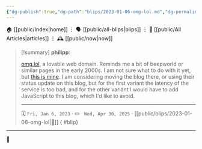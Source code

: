 ```yaml
---
{"dg-publish":true,"dg-path":"blips/2023-01-06-omg-lol.md","dg-permalink":"2023/01/06/omg-lol/","permalink":"/2023/01/06/omg-lol/","title":"philipp @ 2023-01-06"}
---
```



<div class="transclusion internal-embed is-loaded"><div class="markdown-embed">




🏠 [[public/Index\|home]]  ⋮ 🗣️ [[public/all-blips\|blips]] ⋮  📝 [[public/All Articles\|articles]]  ⋮ 🕰️ [[public/now\|now]]


</div></div>


> [!summary] **philipp**:
>
> [omg.lol](https://home.omg.lol/), a lovable web domain. Reminds me a bit of beepworld or similar pages in the early 2000s. I am not sure what to do with it yet, but [this is mine](https://philipp.omg.lol/). I am considering moving the blog there, or using their status update on this blog, but for the first variant the latency of the service is too bad, and for the other variant I would have to add JavaScript to this blog, which I'd like to avoid.
> - - -
>
> 🗓️ <code>Fri, Jan 6, 2023</code>  · ✏️ <code> Wed, Apr 30, 2025</code>  · [[public/blips/2023-01-06-omg-lol\|🔗]]
{ #blip}


- - -

 👾
